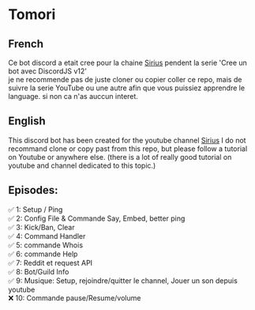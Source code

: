 # Tomori

## French
Ce bot discord a etait cree pour la chaine [Sirius]() pendent la serie 'Cree un bot avec DiscordJS v12'  
je ne recommende pas de juste cloner ou copier coller ce repo, mais de suivre la serie YouTube ou une autre afin que vous puissiez apprendre le language. si non ca n'as auccun interet.

## English
This discord bot has been created for the youtube channel [Sirius]()
I do not recommand clone or copy past from this repo, but please follow a tutorial on Youtube or anywhere else. (there is a lot of really good tutorial on youtube and channel dedicated to this topic.)  
  
## Episodes:

✅    1: Setup / Ping  
✅    2: Config File & Commande Say, Embed, better ping  
✅    3: Kick/Ban, Clear  
✅    4: Command Handler  
✅    5: commande Whois  
✅    6: commande Help  
✅    7: Reddit et request API  
✅    8: Bot/Guild Info  
✅    9: Musique: Setup, rejoindre/quitter le channel, Jouer un son depuis youtube  
❌    10: Commande pause/Resume/volume  